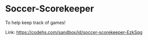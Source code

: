 # Soccer-Scorekeeper

To help keep track of games!

Link: https://codehs.com/sandbox/id/soccer-scorekeeper-EzkSqg
